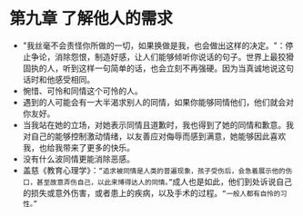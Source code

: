 # 第九章 了解他人的需求
- "我丝毫不会责怪你所做的一切，如果换做是我，也会做出这样的决定。"：停止争论，消除怨恨，制造好感，让人们能够倾听你说话的句子。世界上最狡猾固执的人，听到这样一句简单的话，也会立刻不再强硬。因为当真诚地说这句话时和他感受相同。
- 惋惜、可怜和同情这个可怜的人。
- 遇到的人可能会有一大半渴求别人的同情，如果你能够同情他们，他们就会对你友好。
- 当我站在她的立场，对她表示同情且道歉时，我也得到了她的同情和歉意。我对自己的能够控制激动情绪，以友善应对侮辱而感到满意，她能够因此喜欢我，也给我带来了更多的快乐。
- 没有什么波同情更能消除恶感。
- 盖慈《教育心理学》：`“追求被同情是人类的普遍现象，孩子受伤后，会急着展示他的伤口，甚至故意弄伤自己，以此来博得达人的同情。”`成人也是如此，他们到处诉说自己的损失或意外伤害，或者患上的疾病，以及手术的过程。`“一般人都有自怜的习性。”`